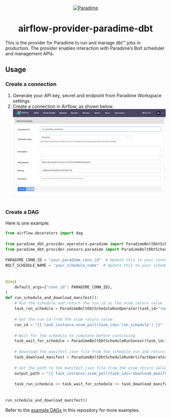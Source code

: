 <p align="center">
  <a href="https://www.paradime.io">
        <img alt="Paradime" src="https://app.paradime.io/logo192.png" width="60" />
    </a>
</p>

<h1 align="center">
  airflow-provider-paradime-dbt
</h1>


This is the provider for Paradime to run and manage dbt™ jobs in production. The provider enables interaction with Paradime’s Bolt scheduler and management APIs.

## Usage

### Create a connection
1. Generate your API key, secret and endpoint from Paradime Workspace settings.
2. Create a connection in Airflow, as shown below.
![Create a connection](./images/connection.png)

### Create a DAG

Here is one example:
```py
from airflow.decorators import dag

from paradime_dbt_provider.operators.paradime import ParadimeBoltDbtScheduleRunArtifactOperator, ParadimeBoltDbtScheduleRunOperator
from paradime_dbt_provider.sensors.paradime import ParadimeBoltDbtScheduleRunSensor

PARADIME_CONN_ID = "your_paradime_conn_id"  # Update this to your connection id
BOLT_SCHEDULE_NAME = "your_schedule_name"  # Update this to your schedule name


@dag(
    default_args={"conn_id": PARADIME_CONN_ID},
)
def run_schedule_and_download_manifest():
    # Run the schedule and return the run id as the xcom return value
    task_run_schedule = ParadimeBoltDbtScheduleRunOperator(task_id="run_schedule", schedule_name=BOLT_SCHEDULE_NAME)

    # Get the run id from the xcom return value
    run_id = "{{ task_instance.xcom_pull(task_ids='run_schedule') }}"

    # Wait for the schedule to complete before continuing
    task_wait_for_schedule = ParadimeBoltDbtScheduleRunSensor(task_id="wait_for_schedule", run_id=run_id)

    # Download the manifest.json file from the schedule run and return the path as the xcom return value
    task_download_manifest = ParadimeBoltDbtScheduleRunArtifactOperator(task_id="download_manifest", run_id=run_id, artifact_path="target/manifest.json")

    # Get the path to the manifest.json file from the xcom return value
    output_path = "{{ task_instance.xcom_pull(task_ids='download_manifest') }}"

    task_run_schedule >> task_wait_for_schedule >> task_download_manifest


run_schedule_and_download_manifest()

```

Refer to the [example DAGs](./example_dags) in this repository for more examples.